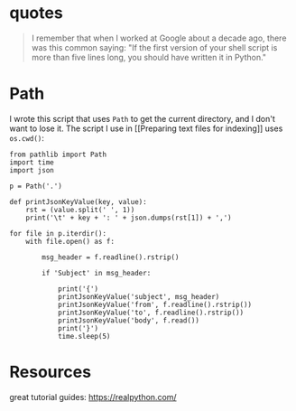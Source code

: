 # quotes

> I remember that when I worked at Google about a decade ago, there was this common saying:
> "If the first version of your shell script is more than five lines long, you should have written it in Python."

# Path
I wrote this script that uses `Path` to get the current directory, and I don't want to lose it.
The script I use in [[Preparing text files for indexing]] uses `os.cwd()`:

```
from pathlib import Path
import time
import json

p = Path('.')

def printJsonKeyValue(key, value):
    rst = (value.split(' ', 1))
    print('\t' + key + ': ' + json.dumps(rst[1]) + ',')

for file in p.iterdir():
    with file.open() as f:

        msg_header = f.readline().rstrip()

        if 'Subject' in msg_header:

            print('{')
            printJsonKeyValue('subject', msg_header)
            printJsonKeyValue('from', f.readline().rstrip())
            printJsonKeyValue('to', f.readline().rstrip())
            printJsonKeyValue('body', f.read())
            print('}')
            time.sleep(5)
```

# Resources
great tutorial guides: https://realpython.com/